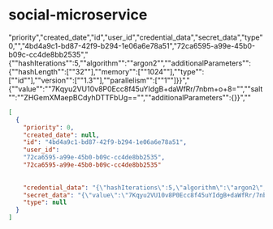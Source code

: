 # social-microservice
 
"priority","created_date","id","user_id","credential_data","secret_data","type"
0,"","4bd4a9c1-bd87-42f9-b294-1e06a6e78a51","72ca6595-a99e-45b0-b09c-cc4de8bb2535","{""hashIterations"":5,""algorithm"":""argon2"",""additionalParameters"":{""hashLength"":[""32""],""memory"":[""1024""],""type"":[""id""],""version"":[""1.3""],""parallelism"":[""1""]}}","{""value"":""7Kqyu2VU10v8P0Ecc8f45uYIdgB+daWfRr/7nbm+o+8="",""salt"":""ZHGemXMaepBCdyhDTTFbUg=="",""additionalParameters"":{}}",""




```json
[
  {
    "priority": 0,
    "created_date": null,
    "id": "4bd4a9c1-bd87-42f9-b294-1e06a6e78a51",
    "user_id": 
    "72ca6595-a99e-45b0-b09c-cc4de8bb2535",
    "72ca6595-a99e-45b0-b09c-cc4de8bb2535"
    
    
    "credential_data": "{\"hashIterations\":5,\"algorithm\":\"argon2\",\"additionalParameters\":{\"hashLength\":[\"32\"],\"memory\":[\"1024\"],\"type\":[\"id\"],\"version\":[\"1.3\"],\"parallelism\":[\"1\"]}}",
    "secret_data": "{\"value\":\"7Kqyu2VU10v8P0Ecc8f45uYIdgB+daWfRr/7nbm+o+8=\",\"salt\":\"ZHGemXMaepBCdyhDTTFbUg==\",\"additionalParameters\":{}}",
    "type": null
  }
]
```